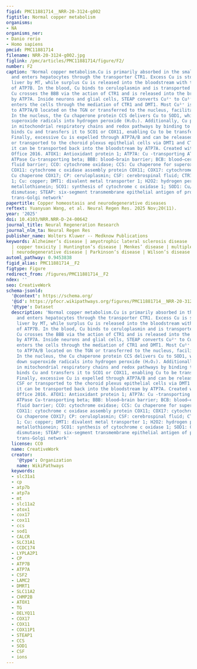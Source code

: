 ```yaml
---
figid: PMC11881714__NRR-20-3124-g002
figtitle: Normal copper metabolism
organisms:
- NA
organisms_ner:
- Danio rerio
- Homo sapiens
pmcid: PMC11881714
filename: NRR-20-3124-g002.jpg
figlink: /pmc/articles/PMC11881714/figure/F2/
number: F2
caption: 'Normal copper metabolism.Cu is primarily absorbed in the small intestine
  and enters hepatocytes through the transporter CTR1. Excess Cu is stored in the
  liver by MT, while surplus Cu is released into the bloodstream with the mediation
  of ATP7B. In the blood, Cu binds to ceruloplasmin and is transported to the brain.
  Cu crosses the BBB via the action of CTR1 and is released into the brain parenchyma
  by ATP7A. Inside neurons and glial cells, STEAP converts Cu²⁺ to Cu¹⁺, which then
  enters the cells through the mediation of CTR1 and DMT1. Most Cu¹⁺ is either delivered
  to ATP7A/B located on the TGN or transferred to the nucleus, facilitated by ATOX1.
  In the nucleus, the Cu chaperone protein CCS delivers Cu to SOD1, which breaks down
  superoxide radicals into hydrogen peroxide (H₂O₂). Additionally, Cu participates
  in mitochondrial respiratory chains and redox pathways by binding to CCO. COX17
  binds Cu and transfers it to SCO1 or COX11, enabling Cu to be transferred to CCO.
  Finally, excessive Cu is expelled through ATP7A/B and can be released into the CSF
  or transported to the choroid plexus epithelial cells via DMT1 and CTR1. Alternatively,
  it can be transported back into the bloodstream by ATP7A. Created with Microsoft
  Office 2016. ATOX1: Antioxidant protein 1; ATP7A: Cu -transporting ATPase 1; ATP7B:
  ATPase Cu-transporting beta; BBB: blood–brain barrier; BCB: blood–cerebrospinal
  fluid barrier; CCO: cytochrome oxidase; CCS: Cu chaperone for superoxide dismutase;
  COX11: cytochrome c oxidase assembly protein COX11; COX17: cytochrome c oxidase
  Cu chaperone COX17; CP: ceruloplasmin; CSF: cerebrospinal fluid; CTR1: Cu transporter
  1; Cu: copper; DMT1: divalent metal transporter 1; H2O2: hydrogen peroxide; MT:
  metallothionein; SCO1: synthesis of cytochrome c oxidase 1; SOD1: Cu/Zn superoxide
  dismutase; STEAP: six-segment transmembrane epithelial antigen of prostate; TGN:
  trans-Golgi network'
papertitle: Copper homeostasis and neurodegenerative diseases
reftext: Yuanyuan Wang, et al. Neural Regen Res. 2025 Nov;20(11).
year: '2025'
doi: 10.4103/NRR.NRR-D-24-00642
journal_title: Neural Regeneration Research
journal_nlm_ta: Neural Regen Res
publisher_name: Wolters Kluwer -- Medknow Publications
keywords: Alzheimer’s disease | amyotrophic lateral sclerosis disease | copper homeostasis
  | copper toxicity | Huntington’s disease | Menkes’ disease | multiple sclerosis
  | neurodegenerative disease | Parkinson’s disease | Wilson’s disease
automl_pathway: 0.9453838
figid_alias: PMC11881714__F2
figtype: Figure
redirect_from: /figures/PMC11881714__F2
ndex: ''
seo: CreativeWork
schema-jsonld:
  '@context': https://schema.org/
  '@id': https://pfocr.wikipathways.org/figures/PMC11881714__NRR-20-3124-g002.html
  '@type': Dataset
  description: 'Normal copper metabolism.Cu is primarily absorbed in the small intestine
    and enters hepatocytes through the transporter CTR1. Excess Cu is stored in the
    liver by MT, while surplus Cu is released into the bloodstream with the mediation
    of ATP7B. In the blood, Cu binds to ceruloplasmin and is transported to the brain.
    Cu crosses the BBB via the action of CTR1 and is released into the brain parenchyma
    by ATP7A. Inside neurons and glial cells, STEAP converts Cu²⁺ to Cu¹⁺, which then
    enters the cells through the mediation of CTR1 and DMT1. Most Cu¹⁺ is either delivered
    to ATP7A/B located on the TGN or transferred to the nucleus, facilitated by ATOX1.
    In the nucleus, the Cu chaperone protein CCS delivers Cu to SOD1, which breaks
    down superoxide radicals into hydrogen peroxide (H₂O₂). Additionally, Cu participates
    in mitochondrial respiratory chains and redox pathways by binding to CCO. COX17
    binds Cu and transfers it to SCO1 or COX11, enabling Cu to be transferred to CCO.
    Finally, excessive Cu is expelled through ATP7A/B and can be released into the
    CSF or transported to the choroid plexus epithelial cells via DMT1 and CTR1. Alternatively,
    it can be transported back into the bloodstream by ATP7A. Created with Microsoft
    Office 2016. ATOX1: Antioxidant protein 1; ATP7A: Cu -transporting ATPase 1; ATP7B:
    ATPase Cu-transporting beta; BBB: blood–brain barrier; BCB: blood–cerebrospinal
    fluid barrier; CCO: cytochrome oxidase; CCS: Cu chaperone for superoxide dismutase;
    COX11: cytochrome c oxidase assembly protein COX11; COX17: cytochrome c oxidase
    Cu chaperone COX17; CP: ceruloplasmin; CSF: cerebrospinal fluid; CTR1: Cu transporter
    1; Cu: copper; DMT1: divalent metal transporter 1; H2O2: hydrogen peroxide; MT:
    metallothionein; SCO1: synthesis of cytochrome c oxidase 1; SOD1: Cu/Zn superoxide
    dismutase; STEAP: six-segment transmembrane epithelial antigen of prostate; TGN:
    trans-Golgi network'
  license: CC0
  name: CreativeWork
  creator:
    '@type': Organization
    name: WikiPathways
  keywords:
  - slc31a1
  - cp
  - atp7b
  - atp7a
  - mt
  - slc11a2
  - atox1
  - cox17
  - cox11
  - ccs
  - sod1
  - CALCR
  - SLC31A1
  - CCDC174
  - LYPLA2P1
  - CP
  - ATP7B
  - ATP7A
  - CSF2
  - LAMC2
  - DMRT1
  - SLC11A2
  - CHMP2B
  - ATOX1
  - TG
  - DELYQ11
  - COX17
  - COX11
  - COX11P1
  - STEAP1
  - CCS
  - SOD1
  - CSF
  - ions
---
```

